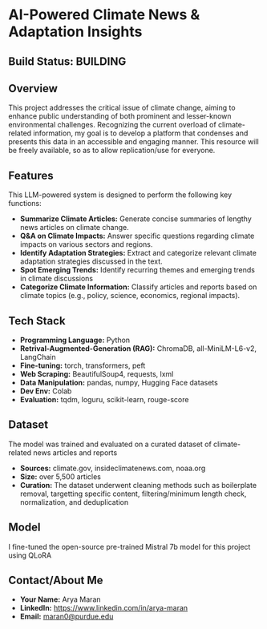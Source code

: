 # AI-Powered Climate News & Adaptation Insights

## Build Status: BUILDING
## Overview
This project addresses the critical issue of climate change, aiming to enhance public understanding of both prominent and lesser-known environmental challenges. Recognizing the current overload of climate-related information, my goal is to develop a platform that condenses and presents this data in an accessible and engaging manner. This resource will be freely available, so as to allow replication/use for everyone.

## Features
This LLM-powered system is designed to perform the following key functions:

* **Summarize Climate Articles:** Generate concise summaries of lengthy news articles on climate change.
* **Q&A on Climate Impacts:** Answer specific questions regarding climate impacts on various sectors and regions.
* **Identify Adaptation Strategies:** Extract and categorize relevant climate adaptation strategies discussed in the text.
* **Spot Emerging Trends:** Identify recurring themes and emerging trends in climate discussions
* **Categorize Climate Information:** Classify articles and reports based on climate topics (e.g., policy, science, economics, regional impacts).

## Tech Stack
* **Programming Language:** Python
* **Retrival-Augmented-Generation (RAG):** ChromaDB, all-MiniLM-L6-v2, LangChain
* **Fine-tuning:** torch, transformers, peft
* **Web Scraping:** BeautifulSoup4, requests, lxml
* **Data Manipulation:** pandas, numpy, Hugging Face datasets
* **Dev Env:** Colab
* **Evaluation:** tqdm, loguru, scikit-learn, rouge-score

## Dataset
The model was trained and evaluated on a curated dataset of climate-related news articles and reports
* **Sources:** climate.gov, insideclimatenews.com, noaa.org
* **Size:** over 5,500 articles
* **Curation:** The dataset underwent cleaning methods such as boilerplate removal, targetting specific content, filtering/minimum length check, normalization, and deduplication

## Model
I fine-tuned the open-source pre-trained Mistral 7b model for this project using QLoRA

## Contact/About Me
* **Your Name:** Arya Maran
* **LinkedIn:** https://www.linkedin.com/in/arya-maran
* **Email:** maran0@purdue.edu
